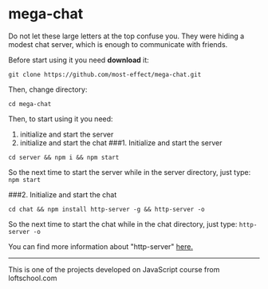 # mega-chat

Do not let these large letters at the top confuse you. They were hiding a modest chat server, which is enough to communicate with friends.

Before start using it you need **download** it:
```
git clone https://github.com/most-effect/mega-chat.git
```

Then, change directory:
```
cd mega-chat
```

Then, to start using it you need:
1. initialize and start the server
1. initialize and start the chat
###1. Initialize and start the server
```
cd server && npm i && npm start
```

So the next time to start the server while in the server directory, just type:
`npm start`

###2. Initialize and start the chat
```
cd chat && npm install http-server -g && http-server -o
```
So the next time to start the chat while in the chat directory, just type:
`http-server -o`

You can find more information about "http-server" [here.](https://www.npmjs.com/package/http-server)

***
This is one of the projects developed on JavaScript course from loftschool.com
